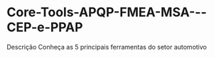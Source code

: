# Core-Tools-APQP-FMEA-MSA---CEP-e-PPAP
Descrição Conheça as 5 principais ferramentas do setor automotivo
